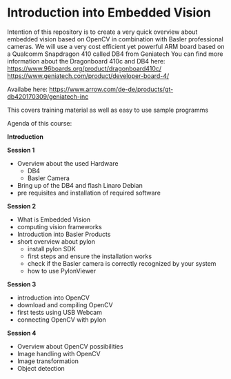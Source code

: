 # Introduction into Embedded Vision

Intention of this repository is to create a very quick overview about embedded vision based on OpenCV in combination with Basler professional cameras.
We will use a very cost efficient yet powerful ARM board based on a Qualcomm Snapdragon 410 called DB4 from Geniatech
You can find more information about the Dragonboard 410c and DB4 here:
https://www.96boards.org/product/dragonboard410c/
https://www.geniatech.com/product/developer-board-4/

Availabe here:
https://www.arrow.com/de-de/products/gt-db420170309/geniatech-inc

This covers training material as well as easy to use sample programms

Agenda of this course:

**Introduction**

**Session 1**
- Overview about the used Hardware
	- DB4
	- Basler Camera
- Bring up of the DB4 and flash Linaro Debian
- pre requisites and installation of required software

**Session 2**
- What is Embedded Vision
- computing vision frameworks
- Introduction into Basler Products
- short overview about pylon
	- install pylon SDK
	- first steps and ensure the installation works
	- check if the Basler camera is correctly recognized by your system
	- how to use PylonViewer
	
**Session 3**	
- introduction into OpenCV
- download and compiling OpenCV
- first tests using USB Webcam
- connecting OpenCV with pylon

**Session 4**
- Overview about OpenCV possibilities
- Image handling with OpenCV
- Image transformation
- Object detection

